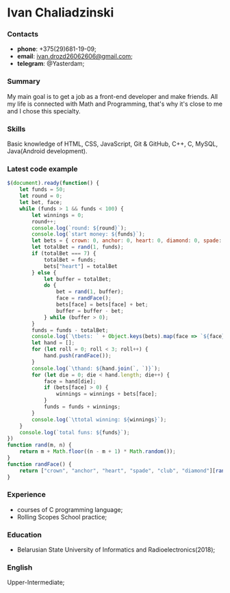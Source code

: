 # Ivan Chaliadzinski
### Contacts
- **phone**: +375(29)681-19-09;
- **email**: ivan.drozd26062606@gmail.com;
- **telegram**: @Yasterdam;

### Summary
My main goal is to get a job as a front-end developer and make friends. All my life is connected with Math and Programming, that's why it's close to me and I chose this specialty.

### Skills
Basic knowledge of HTML, CSS, JavaScript, Git & GitHub, C++, C, MySQL, Java(Android development).
### Latest code example
```javascript
$(document).ready(function() {
    let funds = 50;
    let round = 0;
    let bet, face;
    while (funds > 1 && funds < 100) {
        let winnings = 0;
        round++;
        console.log(`round: ${round}`);
        console.log(`start money: ${funds}`);
        let bets = { crown: 0, anchor: 0, heart: 0, diamond: 0, spade: 0, club: 0 };
        let totalBet = rand(1, funds);
        if (totalBet === 7) {
            totalBet = funds;
            bets["heart"] = totalBet
        } else {
            let buffer = totalBet;
            do {
                bet = rand(1, buffer);
                face = randFace();
                bets[face] = bets[face] + bet;
                buffer = buffer - bet;
            } while (buffer > 0);
        }
        funds = funds - totalBet;
        console.log(`\tbets: ` + Object.keys(bets).map(face => `${face}: ${bets[face]}pence`).join(', ')+`(total:${totalBet}pence)`);
        let hand = [];
        for (let roll = 0; roll < 3; roll++) {
            hand.push(randFace());
        }
        console.log(`\thand: ${hand.join(`, `)}`);
        for (let die = 0; die < hand.length; die++) {
            face = hand[die];
            if (bets[face] > 0) {
                winnings = winnings + bets[face];
            }
            funds = funds + winnings;
        }
        console.log(`\ttotal winning: ${winnings}`);
    }
    console.log(`total funs: ${funds}`);
})
function rand(m, n) {
    return m + Math.floor((n - m + 1) * Math.random());
}
function randFace() {
    return ["crown", "anchor", "heart", "spade", "club", "diamond"][rand(0, 5)];
}
```
### Experience
- courses of C programming language;
- Rolling Scopes School practice;

### Education
- Belarusian State University of Informatics and Radioelectronics(2018);

### English
Upper-Intermediate;
